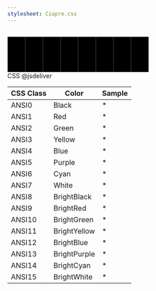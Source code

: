 ```yaml
---
stylesheet: Ciapre.css
---
```

<h2 style='text-align:center'>
    <a id='colorSchemeNameLink' href='#'>
        <span class='ColorSchemeFileName' />
    </a>
</h2>

<div class='centeredText'>
<svg viewBox="0 0 640 160" width="320" xmlns:xlink="http://www.w3.org/1999/xlink" xmlns="http://www.w3.org/2000/svg">   <rect x="1" y="0" class="ansi0-fill" width="80" height="80" />   <rect x="81" y="0" class="ansi1-fill" width="80" height="80" />   <rect x="161" y="0" class="ansi2-fill" width="80" height="80" />   <rect x="241" y="0" class="ansi3-fill" width="80" height="80" />   <rect x="321" y="0" class="ansi4-fill" width="80" height="80" />   <rect x="401" y="0" class="ansi5-fill" width="80" height="80" />   <rect x="481" y="0" class="ansi6-fill" width="80" height="80" />   <rect x="561" y="0" class="ansi7-fill" width="80" height="80" />   <rect x="1" y="80" class="ansi8-fill" width="80" height="80" />   <rect x="81" y="80" class="ansi9-fill" width="80" height="80" />   <rect x="161" y="80" class="ansi10-fill" width="80" height="80" />   <rect x="241" y="80" class="ansi11-fill" width="80" height="80" />   <rect x="321" y="80" class="ansi12-fill" width="80" height="80" />   <rect x="401" y="80" class="ansi13-fill" width="80" height="80" />   <rect x="481" y="80" class="ansi14-fill" width="80" height="80" />   <rect x="561" y="80" class="ansi15-fill" width="80" height="80" /> </svg>
</div>

<div class='centeredText'>
    <a id='downloadSchemeLink'>
        CSS
    </a>
    <a id='cdnSchemeLink'>
        @jsdeliver 
    </a>
</div>


|CSS Class|Color       |Sample                       |
|---------|------------|-----------------------------|
|ANSI0    |Black       |<span class='ANSI0'>*</span> |
|ANSI1    |Red         |<span class='ANSI1'>*</span> |
|ANSI2    |Green       |<span class='ANSI2'>*</span> |
|ANSI3    |Yellow      |<span class='ANSI3'>*</span> |
|ANSI4    |Blue        |<span class='ANSI4'>*</span> |
|ANSI5    |Purple      |<span class='ANSI5'>*</span> |
|ANSI6    |Cyan        |<span class='ANSI6'>*</span> |
|ANSI7    |White       |<span class='ANSI7'>*</span> |
|ANSI8    |BrightBlack |<span class='ANSI8'>*</span> |
|ANSI9    |BrightRed   |<span class='ANSI9'>*</span> |
|ANSI10   |BrightGreen |<span class='ANSI10'>*</span>|
|ANSI11   |BrightYellow|<span class='ANSI11'>*</span>|
|ANSI12   |BrightBlue  |<span class='ANSI12'>*</span>|
|ANSI13   |BrightPurple|<span class='ANSI13'>*</span>|
|ANSI14   |BrightCyan  |<span class='ANSI14'>*</span>|
|ANSI15   |BrightWhite |<span class='ANSI15'>*</span>|




